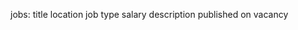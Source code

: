 jobs:
    title 
    location 
    job type
    salary
    description
    published on
    vacancy
    